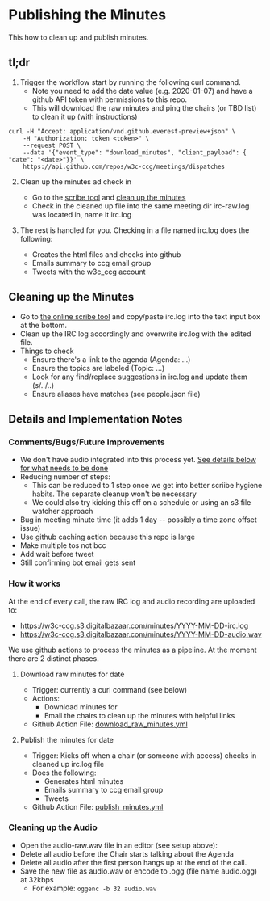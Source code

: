 
# Publishing the Minutes

This how to clean up and publish minutes.

## tl;dr

1. Trigger the workflow start by running the following curl command. 
    - Note you need to add the date value (e.g. 2020-01-07) and have a github API token with permissions to this repo.
    - This will download the raw minutes and ping the chairs (or TBD list) to clean it up (with instructions)
```
curl -H "Accept: application/vnd.github.everest-preview+json" \
    -H "Authorization: token <token>" \
    --request POST \
    --data '{"event_type": "download_minutes", "client_payload": { "date": "<date>"}}' \
    https://api.github.com/repos/w3c-ccg/meetings/dispatches
```

2. Clean up the minutes ad check in
    - Go to the [scribe tool](https://w3c-ccg.github.io/meetings/scribe-tool/) and [clean up the minutes](#cleaning-up-the-minutes)
    - Check in the cleaned up file into the same meeting dir irc-raw.log was located in, name it irc.log

3. The rest is handled for you. Checking in a file named irc.log does the following:
    - Creates the html files and checks into github
    - Emails summary to ccg email group
    - Tweets with the w3c_ccg account
    
## Cleaning up the Minutes

- Go to [the online scribe tool](https://w3c-ccg.github.io/meetings/scribe-tool/) and copy/paste irc.log into the text input box at the bottom. 
- Clean up the IRC log accordingly and overwrite irc.log with the edited file.
- Things to check
    - Ensure there's a link to the agenda (Agenda: ...)
    - Ensure the topics are labeled (Topic: ...)
    - Look for any find/replace suggestions in irc.log and update them (s/../..)
    - Ensure aliases have matches (see people.json file)
    
## Details and Implementation Notes    
    
### Comments/Bugs/Future Improvements
- We don't have audio integrated into this process yet. [See details below for what needs to be done]((#cleaning-up-the-minutes))
- Reducing number of steps:
    - This can be reduced to 1 step once we get into better scriibe hygiene habits. The separate cleanup won't be necessary
    - We could also try kicking this off on a schedule or using an s3 file watcher approach
- Bug in meeting minute time (it adds 1 day -- possibly a time zone offset issue)
- Use github caching action because this repo is large
- Make multiple tos not bcc
- Add wait before tweet
- Still confirming bot email gets sent

### How it works
   
At the end of every call, the raw IRC log and audio recording are uploaded to:

* https://w3c-ccg.s3.digitalbazaar.com/minutes/YYYY-MM-DD-irc.log
* https://w3c-ccg.s3.digitalbazaar.com/minutes/YYYY-MM-DD-audio.wav

We use github actions to process the minutes as a pipeline. At the moment there are 2 distinct phases.

1. Download raw minutes for date
    - Trigger: currently a curl command (see below)
    - Actions:
        - Download minutes for <date>
        - Email the chairs to clean up the minutes with helpful links
    - Github Action File: [download_raw_minutes.yml](https://github.com/w3c-ccg/meetings/blob/gh-pages/.github/workflows/download_raw_minutes.yml)

2. Publish the minutes for date
    - Trigger: Kicks off when a chair (or someone with access) checks in cleaned up irc.log file
    - Does the following:
         - Generates html minutes
         - Emails summary to ccg email group
         - Tweets
    - Github Action File: [publish_minutes.yml](https://github.com/w3c-ccg/meetings/blob/gh-pages/.github/workflows/publish_minutes.yml)


### Cleaning up the Audio

- Open the audio-raw.wav file in an editor (see setup above):
- Delete all audio before the Chair starts talking about the Agenda
- Delete all audio after the first person hangs up at the end of the call.
- Save the new file as audio.wav or encode to .ogg (file name audio.ogg) at 32kbps
    - For example: `oggenc -b 32 audio.wav`


